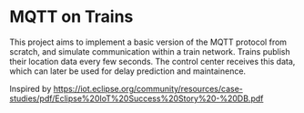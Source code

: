 # MQTT on Trains

This project aims to implement a basic version of the MQTT protocol from scratch, and simulate communication within a train network. 
Trains publish their location data every few seconds. The control center receives this data, which can later be used for delay prediction and maintainence.

Inspired by https://iot.eclipse.org/community/resources/case-studies/pdf/Eclipse%20IoT%20Success%20Story%20-%20DB.pdf